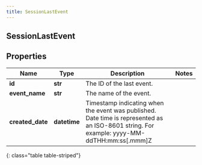 ```yaml
---
title: SessionLastEvent
---
```

## SessionLastEvent

## Properties

|Name | Type | Description | Notes|
|------------ | ------------- | ------------- | -------------|
| **id** | **str** | The ID of the last event. | |
| **event_name** | **str** | The name of the event. | |
| **created_date** | **datetime** | Timestamp indicating when the event was published. Date time is represented as an ISO-8601 string. For example: yyyy-MM-ddTHH:mm:ss[.mmm]Z | |
{: class="table table-striped"}


